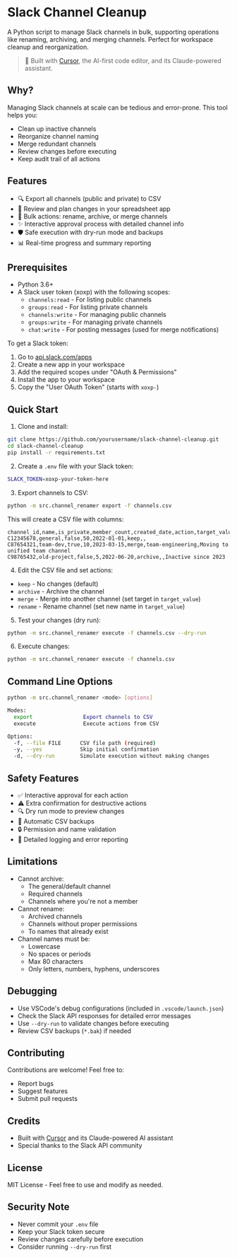 # Slack Channel Cleanup

A Python script to manage Slack channels in bulk, supporting operations like renaming, archiving, and merging channels. Perfect for workspace cleanup and reorganization.

> 🤖 Built with [Cursor](https://cursor.sh/), the AI-first code editor, and its Claude-powered assistant.

## Why?

Managing Slack channels at scale can be tedious and error-prone. This tool helps you:
- Clean up inactive channels
- Reorganize channel naming
- Merge redundant channels
- Review changes before executing
- Keep audit trail of all actions

## Features

- 🔍 Export all channels (public and private) to CSV
- 📝 Review and plan changes in your spreadsheet app
- 🔄 Bulk actions: rename, archive, or merge channels
- ✨ Interactive approval process with detailed channel info
- 🛡️ Safe execution with dry-run mode and backups
- 📊 Real-time progress and summary reporting

## Prerequisites

- Python 3.6+
- A Slack user token (xoxp) with the following scopes:
  - `channels:read` - For listing public channels
  - `groups:read` - For listing private channels
  - `channels:write` - For managing public channels
  - `groups:write` - For managing private channels
  - `chat:write` - For posting messages (used for merge notifications)

To get a Slack token:
1. Go to [api.slack.com/apps](https://api.slack.com/apps)
2. Create a new app in your workspace
3. Add the required scopes under "OAuth & Permissions"
4. Install the app to your workspace
5. Copy the "User OAuth Token" (starts with `xoxp-`)

## Quick Start

1. Clone and install:
```bash
git clone https://github.com/yourusername/slack-channel-cleanup.git
cd slack-channel-cleanup
pip install -r requirements.txt
```

2. Create a `.env` file with your Slack token:
```bash
SLACK_TOKEN=xoxp-your-token-here
```

3. Export channels to CSV:
```bash
python -m src.channel_renamer export -f channels.csv
```

This will create a CSV file with columns:
```csv
channel_id,name,is_private,member_count,created_date,action,target_value,notes
C12345678,general,false,50,2022-01-01,keep,,
C87654321,team-dev,true,10,2023-03-15,merge,team-engineering,Moving to unified team channel
C98765432,old-project,false,5,2022-06-20,archive,,Inactive since 2023
```

4. Edit the CSV file and set actions:
- `keep` - No changes (default)
- `archive` - Archive the channel
- `merge` - Merge into another channel (set target in `target_value`)
- `rename` - Rename channel (set new name in `target_value`)

5. Test your changes (dry run):
```bash
python -m src.channel_renamer execute -f channels.csv --dry-run
```

6. Execute changes:
```bash
python -m src.channel_renamer execute -f channels.csv
```

## Command Line Options

```bash
python -m src.channel_renamer <mode> [options]

Modes:
  export                Export channels to CSV
  execute               Execute actions from CSV

Options:
  -f, --file FILE      CSV file path (required)
  -y, --yes            Skip initial confirmation
  -d, --dry-run        Simulate execution without making changes
```

## Safety Features

- ✅ Interactive approval for each action
- ⚠️ Extra confirmation for destructive actions
- 🔍 Dry run mode to preview changes
- 💾 Automatic CSV backups
- 🔒 Permission and name validation
- 📝 Detailed logging and error reporting

## Limitations

- Cannot archive:
  - The general/default channel
  - Required channels
  - Channels where you're not a member
- Cannot rename:
  - Archived channels
  - Channels without proper permissions
  - To names that already exist
- Channel names must be:
  - Lowercase
  - No spaces or periods
  - Max 80 characters
  - Only letters, numbers, hyphens, underscores

## Debugging

- Use VSCode's debug configurations (included in `.vscode/launch.json`)
- Check the Slack API responses for detailed error messages
- Use `--dry-run` to validate changes before executing
- Review CSV backups (`*.bak`) if needed

## Contributing

Contributions are welcome! Feel free to:
- Report bugs
- Suggest features
- Submit pull requests

## Credits

- Built with [Cursor](https://cursor.sh/) and its Claude-powered AI assistant
- Special thanks to the Slack API community

## License

MIT License - Feel free to use and modify as needed.

## Security Note

- Never commit your `.env` file
- Keep your Slack token secure
- Review changes carefully before execution
- Consider running `--dry-run` first 